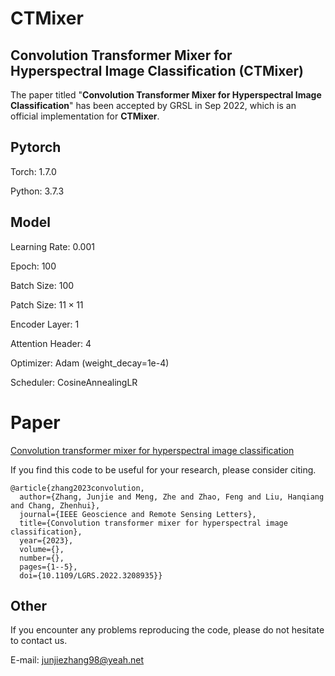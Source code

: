 # CTMixer

## Convolution Transformer Mixer for Hyperspectral Image Classification (CTMixer)
The paper titled "**Convolution Transformer Mixer for Hyperspectral Image Classification**" has been accepted by GRSL in Sep 2022, which is an official implementation for **CTMixer**.

## Pytorch
Torch: 1.7.0

Python: 3.7.3
 
## Model
Learning Rate: 0.001

Epoch: 100

Batch Size: 100

Patch Size: $11\times11$

Encoder Layer: 1

Attention Header: 4

Optimizer: Adam (weight_decay=1e-4)

Scheduler: CosineAnnealingLR

# Paper

[Convolution transformer mixer for hyperspectral image classification](https://ieeexplore.ieee.org/document/9903640)

If you find this code to be useful for your research, please consider citing.

```
@article{zhang2023convolution,
  author={Zhang, Junjie and Meng, Zhe and Zhao, Feng and Liu, Hanqiang and Chang, Zhenhui},
  journal={IEEE Geoscience and Remote Sensing Letters}, 
  title={Convolution transformer mixer for hyperspectral image classification}, 
  year={2023},
  volume={},
  number={},
  pages={1--5},
  doi={10.1109/LGRS.2022.3208935}}
```

## Other

If you encounter any problems reproducing the code, please do not hesitate to contact us.

E-mail: junjiezhang98@yeah.net
